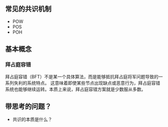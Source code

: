 ## 常见的共识机制

- POW
- POS
- POH


## 基本概念

### 拜占庭容错
拜占庭容错（BFT）不是某一个具体算法，而是能够抵抗拜占庭将军问题导致的一系列失利的系统特点。 这意味着即使某些节点出现缺点或恶意行为，拜占庭容错系统也能够继续运转。本质上来说，拜占庭容错方案就是少数服从多数。
## 带思考的问题？
- 共识的本质是什么？